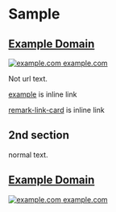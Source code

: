 # Sample

<div class="rlb-container">
  <div class="rlb-content">
    <div class="rlb-info">
      <h2 class="rlb-title">
        <a rel="noopener noreferrer" href="https://example.com" class="rlb-title-link">
          Example Domain
        </a>
      </h2>
    </div>
  </div>
  <div class="rlb-footer">
    <a rel="noopener noreferrer" href="https://example.com" class="rlb-footer-link">
      <img alt="example.com" src="https://www.google.com/s2/favicons?domain=https://example.com" class="rlb-favicon">
      <span class="rlb-footer-link-text">example.com</span>
    </a>
  </div>
</div>

Not url text.

[example](https://example.com/) is inline link

[remark-link-card](https://www.npmjs.com/package/remark-link-card) is inline link

## 2nd section

normal text.

<div class="rlb-container">
  <div class="rlb-content">
    <div class="rlb-info">
      <h2 class="rlb-title">
        <a rel="noopener noreferrer" href="https://example.com" class="rlb-title-link">
          Example Domain
        </a>
      </h2>
    </div>
  </div>
  <div class="rlb-footer">
    <a rel="noopener noreferrer" href="https://example.com" class="rlb-footer-link">
      <img alt="example.com" src="https://www.google.com/s2/favicons?domain=https://example.com" class="rlb-favicon">
      <span class="rlb-footer-link-text">example.com</span>
    </a>
  </div>
</div>
